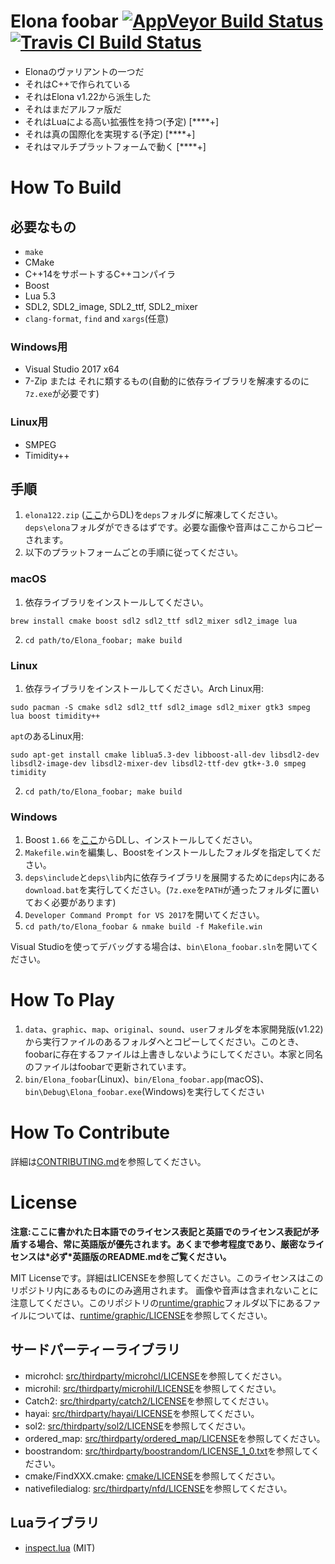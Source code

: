 # Elona foobar [![AppVeyor Build Status][appveyor-build-status-svg]][appveyor-build-status] [![Travis CI Build Status][travis-build-status-svg]][travis-build-status]

* Elonaのヴァリアントの一つだ
* それはC++で作られている
* それはElona v1.22から派生した
* それはまだアルファ版だ
* それはLuaによる高い拡張性を持つ(予定) [\*\*\*\*+]
* それは真の国際化を実現する(予定) [\*\*\*\*+]
* それはマルチプラットフォームで動く [\*\*\*\*+]


# How To Build

## 必要なもの

* `make`
* CMake
* C++14をサポートするC++コンパイラ
* Boost
* Lua 5.3
* SDL2, SDL2_image, SDL2_ttf, SDL2_mixer
* `clang-format`, `find` and `xargs`(任意)

### Windows用

* Visual Studio 2017 x64
* 7-Zip または それに類するもの(自動的に依存ライブラリを解凍するのに`7z.exe`が必要です)

### Linux用

* SMPEG
* Timidity++


## 手順

1. `elona122.zip` ([ここ](http://ylvania.style.coocan.jp/file/elona122.zip)からDL)を`deps`フォルダに解凍してください。`deps\elona`フォルダができるはずです。必要な画像や音声はここからコピーされます。
2. 以下のプラットフォームごとの手順に従ってください。

### macOS

1. 依存ライブラリをインストールしてください。
```
brew install cmake boost sdl2 sdl2_ttf sdl2_mixer sdl2_image lua
```
2. `cd path/to/Elona_foobar; make build`


### Linux

1. 依存ライブラリをインストールしてください。Arch Linux用:
```
sudo pacman -S cmake sdl2 sdl2_ttf sdl2_image sdl2_mixer gtk3 smpeg lua boost timidity++
```
`apt`のあるLinux用:
```
sudo apt-get install cmake liblua5.3-dev libboost-all-dev libsdl2-dev libsdl2-image-dev libsdl2-mixer-dev libsdl2-ttf-dev gtk+-3.0 smpeg timidity
```
2. `cd path/to/Elona_foobar; make build`


### Windows

1. Boost `1.66` を[ここ](https://dl.bintray.com/boostorg/release/1.66.0/binaries/boost_1_66_0-msvc-14.1-64.exe)からDLし、インストールしてください。
2. `Makefile.win`を編集し、Boostをインストールしたフォルダを指定してください。
3. `deps\include`と`deps\lib`内に依存ライブラリを展開するために`deps`内にある`download.bat`を実行してください。(`7z.exe`を`PATH`が通ったフォルダに置いておく必要があります)
4. `Developer Command Prompt for VS 2017`を開いてください。
5. `cd path/to/Elona_foobar & nmake build -f Makefile.win`

Visual Studioを使ってデバッグする場合は、`bin\Elona_foobar.sln`を開いてください。

# How To Play

1. `data`、`graphic`、`map`、`original`、`sound`、`user`フォルダを本家開発版(v1.22)から実行ファイルのあるフォルダへとコピーしてください。このとき、foobarに存在するファイルは上書きしないようにしてください。本家と同名のファイルはfoobarで更新されています。
2. `bin/Elona_foobar`(Linux)、`bin/Elona_foobar.app`(macOS)、`bin\Debug\Elona_foobar.exe`(Windows)を実行してください


# How To Contribute

詳細は[CONTRIBUTING.md](.github/CONTRIBUTING.md)を参照してください。



# License

**注意:ここに書かれた日本語でのライセンス表記と英語でのライセンス表記が矛盾する場合、常に英語版が優先されます。あくまで参考程度であり、厳密なライセンスは\*必ず\*英語版のREADME.mdをご覧ください。**

MIT Licenseです。詳細はLICENSEを参照してください。このライセンスはこのリポジトリ内にあるものにのみ適用されます。
画像や音声は含まれないことに注意してください。このリポジトリの[runtime/graphic](runtime/graphic/)フォルダ以下にあるファイルについては、[runtime/graphic/LICENSE](runtime/graphic/LICENSE)を参照してください。

## サードパーティーライブラリ

* microhcl: [src/thirdparty/microhcl/LICENSE](src/thirdparty/microhcl/LICENSE)を参照してください。
* microhil: [src/thirdparty/microhil/LICENSE](src/thirdparty/microhil/LICENSE)を参照してください。
* Catch2: [src/thirdparty/catch2/LICENSE](src/thirdparty/catch2/LICENSE)を参照してください。
* hayai: [src/thirdparty/hayai/LICENSE](src/thirdparty/hayai/LICENSE)を参照してください。
* sol2: [src/thirdparty/sol2/LICENSE](src/thirdparty/sol2/LICENSE)を参照してください。
* ordered_map: [src/thirdparty/ordered_map/LICENSE](src/thirdparty/ordered_map/LICENSE)を参照してください。
* boostrandom: [src/thirdparty/boostrandom/LICENSE_1_0.txt](src/thirdparty/LICENSE_1_0.txt)を参照してください。
* cmake/FindXXX.cmake: [cmake/LICENSE](cmake/LICENSE)を参照してください。
* nativefiledialog: [src/thirdparty/nfd/LICENSE](src/thirdparty/nfd/LICENSE)を参照してください。

## Luaライブラリ

* [inspect.lua](https://github.com/kikito/inspect.lua) (MIT)



<!-- Badges -->
[appveyor-build-status]: https://ci.appveyor.com/project/ki-foobar/elonafoobar/branch/develop
[appveyor-build-status-svg]: https://ci.appveyor.com/api/projects/status/jqhbtdkx86lool4t/branch/develop?svg=true
[travis-build-status]: https://travis-ci.org/ElonaFoobar/ElonaFoobar?branch=develop
[travis-build-status-svg]: https://travis-ci.org/ElonaFoobar/ElonaFoobar.svg?branch=develop
